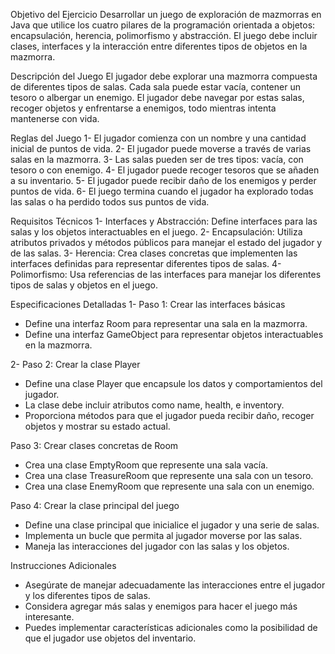 Objetivo del Ejercicio
Desarrollar un juego de exploración de mazmorras en Java que utilice los cuatro pilares de la programación orientada a objetos: encapsulación, herencia, polimorfismo y abstracción. El juego debe incluir clases, interfaces y la interacción entre diferentes tipos de objetos en la mazmorra.

Descripción del Juego
El jugador debe explorar una mazmorra compuesta de diferentes tipos de salas. Cada sala puede estar vacía, contener un tesoro o albergar un enemigo. El jugador debe navegar por estas salas, recoger objetos y enfrentarse a enemigos, todo mientras intenta mantenerse con vida.

Reglas del Juego
1- El jugador comienza con un nombre y una cantidad inicial de puntos de vida.
2- El jugador puede moverse a través de varias salas en la mazmorra.
3- Las salas pueden ser de tres tipos: vacía, con tesoro o con enemigo.
4- El jugador puede recoger tesoros que se añaden a su inventario.
5- El jugador puede recibir daño de los enemigos y perder puntos de vida.
6- El juego termina cuando el jugador ha explorado todas las salas o ha perdido todos sus puntos de vida.


Requisitos Técnicos
1- Interfaces y Abstracción: Define interfaces para las salas y los objetos interactuables en el juego.
2- Encapsulación: Utiliza atributos privados y métodos públicos para manejar el estado del jugador y de las salas.
3- Herencia: Crea clases concretas que implementen las interfaces definidas para representar diferentes tipos de salas.
4- Polimorfismo: Usa referencias de las interfaces para manejar los diferentes tipos de salas y objetos en el juego.


Especificaciones Detalladas
1- Paso 1: Crear las interfaces básicas
  - Define una interfaz Room para representar una sala en la mazmorra.
  - Define una interfaz GameObject para representar objetos interactuables en la mazmorra.

2- Paso 2: Crear la clase Player
  - Define una clase Player que encapsule los datos y comportamientos del jugador.
  - La clase debe incluir atributos como name, health, e inventory.
  - Proporciona métodos para que el jugador pueda recibir daño, recoger objetos y mostrar su estado actual.

Paso 3: Crear clases concretas de Room
  - Crea una clase EmptyRoom que represente una sala vacía.
  - Crea una clase TreasureRoom que represente una sala con un tesoro.
  - Crea una clase EnemyRoom que represente una sala con un enemigo.

Paso 4: Crear la clase principal del juego
  - Define una clase principal que inicialice el jugador y una serie de salas.
  - Implementa un bucle que permita al jugador moverse por las salas.
  - Maneja las interacciones del jugador con las salas y los objetos.

Instrucciones Adicionales
  - Asegúrate de manejar adecuadamente las interacciones entre el jugador y los diferentes tipos de salas.
  - Considera agregar más salas y enemigos para hacer el juego más interesante.
  - Puedes implementar características adicionales como la posibilidad de que el jugador use objetos del inventario.
